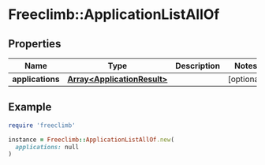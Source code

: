 # Freeclimb::ApplicationListAllOf

## Properties

| Name | Type | Description | Notes |
| ---- | ---- | ----------- | ----- |
| **applications** | [**Array&lt;ApplicationResult&gt;**](ApplicationResult.md) |  | [optional] |

## Example

```ruby
require 'freeclimb'

instance = Freeclimb::ApplicationListAllOf.new(
  applications: null
)
```

